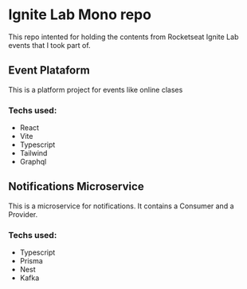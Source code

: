 # Ignite Lab Mono repo

This repo intented for holding the contents from Rocketseat Ignite Lab events that I took part of.

## Event Plataform

This is a platform project for events like online clases

### Techs used:
- React
- Vite
- Typescript
- Tailwind
- Graphql

## Notifications Microservice

This is a microservice for notifications. It contains a Consumer and a Provider.

### Techs used:
- Typescript
- Prisma
- Nest
- Kafka

